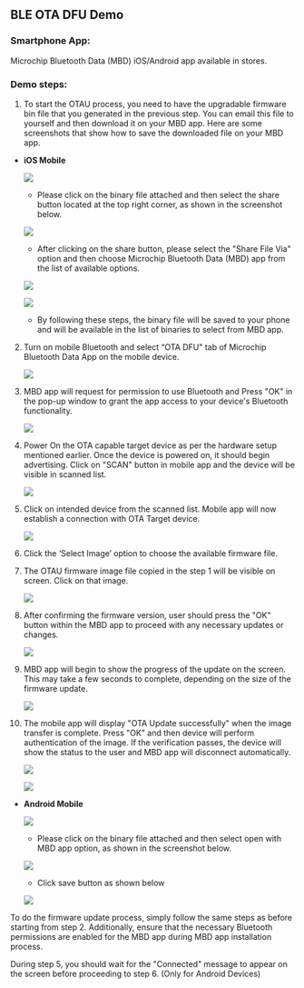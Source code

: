 ## BLE OTA DFU Demo

### Smartphone App:

Microchip Bluetooth Data (MBD) iOS/Android app available in stores.

### Demo steps:
1. To start the OTAU process, you need to have the upgradable firmware bin file that you generated in the previous step. You can email this file to yourself and then download it on your MBD app. Here are some screenshots that show how to save the downloaded file on your MBD app.

- **iOS Mobile**

    ![](images/image17.png)

    - Please click on the binary file attached and then select the share button located at the top right corner, as shown in the screenshot below.

    ![](images/image16.png)

    - After clicking on the share button, please select the "Share File Via" option and then choose Microchip Bluetooth Data (MBD) app from the list of available options.

    ![](images/image15.png)

    ![](images/image13.png)

    - By following these steps, the binary file will be saved to your phone and will be available in the list of binaries to select from MBD app.

2. Turn on mobile Bluetooth and select “OTA DFU" tab of Microchip Bluetooth Data App on the mobile device.

    ![](images/image12.png)

3. MBD app will request for permission to use Bluetooth and Press "OK" in the pop-up window to grant the app access to your device's Bluetooth functionality.

    ![](images/image11.png)

4. Power On the OTA capable target device as per the hardware setup mentioned earlier. Once the device is powered on, it should begin advertising. Click on "SCAN" button in mobile app and the device will be visible in scanned list.

    ![](images/image10.png)

5. Click on intended device from the scanned list. Mobile app will now establish a connection with OTA Target device.

    ![](images/image9.png)


6. Click the ‘Select Image’ option to choose the available firmware file.


7. The OTAU firmware image file copied in the step 1 will be visible on screen. Click on that image.


    ![](images/image8.png)

8. After confirming the firmware version, user should press the "OK" button within the MBD app to proceed with any necessary updates or changes.

    ![](images/image5.png)

9. MBD app will begin to show the progress of the update on the screen. This may take a few seconds to complete, depending on the size of the firmware update.

    ![](images/image4.png)

10. The mobile app will display "OTA Update successfully" when the image transfer is complete. Press "OK" and then device will perform authentication of the image. If the verification passes, the device will show the status to the user and MBD app will disconnect automatically.

    ![](images/image2.png)

    ![](images/image1.png)


 - **Android Mobile**

    ![](images/android_6.png)

    - Please click on the binary file attached and then select open with MBD app option, as shown in the screenshot below.

    ![](images/android_4.png)

    - Click save button as shown below

    ![](images/android_7.png)

To do the firmware update process, simply follow the same steps as before starting from step 2. Additionally, ensure that the necessary Bluetooth permissions are enabled for the MBD app during MBD app installation process.

During step 5, you should wait for the "Connected" message to appear on the screen before proceeding to step 6. (Only for Android Devices)


